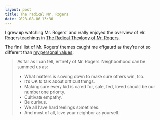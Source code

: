 ```yaml
---
layout: post
title: The radical Mr. Rogers
date: 2023-08-06 13:30
---
```


I grew up watching Mr. Rogers&rsquo; and really enjoyed the overview of Mr. Rogers teachings in [The Radical Theology of Mr. Rogers](https://lifeisasacredtext.substack.com/p/the-radical-theology-of-mr-rogers#footnote-anchor-2-129387508).

The final list of Mr. Rogers&rsquo; themes caught me offgaurd as they&rsquo;re not so different than [my personal values](lists/values):

> As far as I can tell, entirety of Mr. Rogers’ Neighborhood can be summed up as:
>
> - What matters is slowing down to make sure others win, too.
> - It’s OK to talk about difficult things.
> - Making sure every kid is cared for, safe, fed, loved should be our number one priority.
> - Cultivate empathy.
> - Be curious.
> - We all have hard feelings sometimes.
> - And most of all, love your neighbor as yourself.
